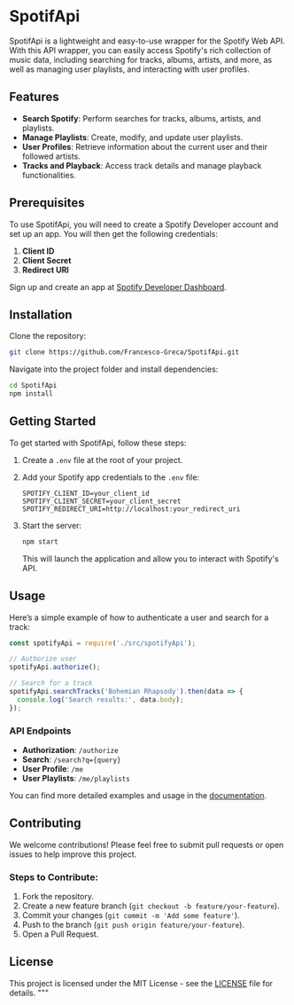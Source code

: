 # SpotifApi

SpotifApi is a lightweight and easy-to-use wrapper for the Spotify Web API. With this API wrapper, you can easily access Spotify's rich collection of music data, including searching for tracks, albums, artists, and more, as well as managing user playlists, and interacting with user profiles.

## Features

- **Search Spotify**: Perform searches for tracks, albums, artists, and playlists.
- **Manage Playlists**: Create, modify, and update user playlists.
- **User Profiles**: Retrieve information about the current user and their followed artists.
- **Tracks and Playback**: Access track details and manage playback functionalities.

## Prerequisites

To use SpotifApi, you will need to create a Spotify Developer account and set up an app. You will then get the following credentials:

1. **Client ID**
2. **Client Secret**
3. **Redirect URI**

Sign up and create an app at [Spotify Developer Dashboard](https://developer.spotify.com/dashboard/applications).

## Installation

Clone the repository:

```bash
git clone https://github.com/Francesco-Greca/SpotifApi.git
```

Navigate into the project folder and install dependencies:

```bash
cd SpotifApi
npm install
```

## Getting Started

To get started with SpotifApi, follow these steps:

1. Create a `.env` file at the root of your project.
2. Add your Spotify app credentials to the `.env` file:

   ```env
   SPOTIFY_CLIENT_ID=your_client_id
   SPOTIFY_CLIENT_SECRET=your_client_secret
   SPOTIFY_REDIRECT_URI=http://localhost:your_redirect_uri
   ```

3. Start the server:

   ```bash
   npm start
   ```

   This will launch the application and allow you to interact with Spotify's API.

## Usage

Here’s a simple example of how to authenticate a user and search for a track:

```javascript
const spotifyApi = require('./src/spotifyApi');

// Authorize user
spotifyApi.authorize();

// Search for a track
spotifyApi.searchTracks('Bohemian Rhapsody').then(data => {
  console.log('Search results:', data.body);
});
```

### API Endpoints

- **Authorization**: `/authorize`
- **Search**: `/search?q={query}`
- **User Profile**: `/me`
- **User Playlists**: `/me/playlists`

You can find more detailed examples and usage in the [documentation](./docs).

## Contributing

We welcome contributions! Please feel free to submit pull requests or open issues to help improve this project.

### Steps to Contribute:

1. Fork the repository.
2. Create a new feature branch (`git checkout -b feature/your-feature`).
3. Commit your changes (`git commit -m 'Add some feature'`).
4. Push to the branch (`git push origin feature/your-feature`).
5. Open a Pull Request.

## License

This project is licensed under the MIT License - see the [LICENSE](./LICENSE) file for details.
"""
